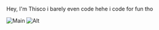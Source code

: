 Hey, I'm Thisco i barely even code hehe i code for fun tho 

![Main](https://discord.c99.nl/widget/theme-2/1117912133770952935.png)
![Alt](https://discord.c99.nl/widget/theme-2/1152509568467861525.png)

